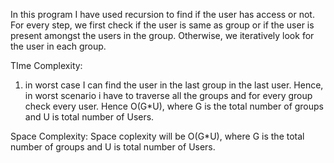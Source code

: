 In this program I have used recursion to find if the user has access or not. For every step, we first check if the user is same as group or if the user is present amongst the users in the group. Otherwise, we iteratively look for the user in each group.

TIme Complexity:
1. in worst case I can find the user in the last group in the last user. Hence, in worst scenario i have to traverse all the groups and for every group check every user.
Hence O(G*U), where G is the total number of groups and U is total number of Users.

Space Complexity:
Space coplexity will be O(G*U), where G is the total number of groups and U is total number of Users.
